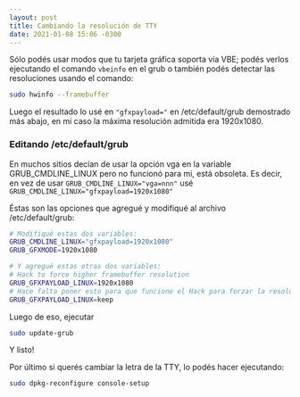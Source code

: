 ```yaml
---
layout: post
title: Cambiando la resolución de TTY
date: 2021-01-08 15:06 -0300
---
```



Sólo podés usar modos que tu tarjeta gráfica soporta vía VBE; podés verlos ejecutando el comando `vbeinfo` en el grub o también podés detectar las resoluciones usando el comando:
```bash
sudo hwinfo --framebuffer
```
Luego el resultado lo usé en `"gfxpayload="` en /etc/default/grub demostrado más abajo, en mi caso la máxima resolución admitida era 1920x1080.

### Editando /etc/default/grub

En muchos sitios decían de usar la opción vga en la variable GRUB_CMDLINE_LINUX pero no funcionó para mi, está obsoleta. Es decir, en vez de usar `GRUB_CMDLINE_LINUX="vga=nnn"` usé `GRUB_CMDLINE_LINUX="gfxpayload=1920x1080"`

Éstas son las opciones que agregué y modifiqué al archivo /etc/default/grub:
```bash
# Modifiqué estas dos variables:
GRUB_CMDLINE_LINUX="gfxpayload=1920x1080"
GRUB_GFXMODE=1920x1080

# Y agregué estas otras dos variables:
# Hack to force higher framebuffer resolution
GRUB_GFXPAYLOAD_LINUX=1920x1080
# Hace falta poner esto para que funcione el Hack para forzar la resolución
GRUB_GFXPAYLOAD_LINUX=keep
```
Luego de eso, ejecutar
```bash
sudo update-grub
```
Y listo!


Por último si querés cambiar la letra de la TTY, lo podés hacer ejecutando:
```bash
sudo dpkg-reconfigure console-setup
```

